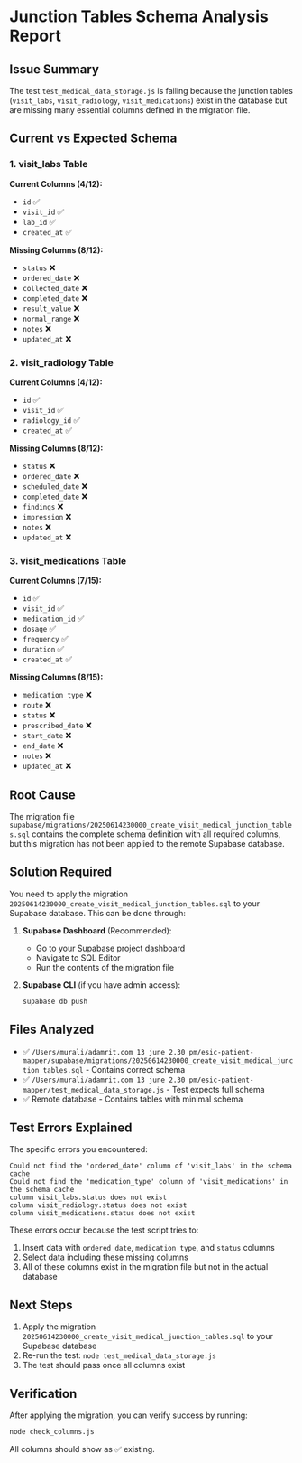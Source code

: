 # Junction Tables Schema Analysis Report

## Issue Summary

The test `test_medical_data_storage.js` is failing because the junction tables (`visit_labs`, `visit_radiology`, `visit_medications`) exist in the database but are missing many essential columns defined in the migration file.

## Current vs Expected Schema

### 1. visit_labs Table

**Current Columns (4/12):**
- `id` ✅
- `visit_id` ✅ 
- `lab_id` ✅
- `created_at` ✅

**Missing Columns (8/12):**
- `status` ❌
- `ordered_date` ❌ 
- `collected_date` ❌
- `completed_date` ❌
- `result_value` ❌
- `normal_range` ❌
- `notes` ❌
- `updated_at` ❌

### 2. visit_radiology Table

**Current Columns (4/12):**
- `id` ✅
- `visit_id` ✅
- `radiology_id` ✅
- `created_at` ✅

**Missing Columns (8/12):**
- `status` ❌
- `ordered_date` ❌
- `scheduled_date` ❌
- `completed_date` ❌
- `findings` ❌
- `impression` ❌
- `notes` ❌
- `updated_at` ❌

### 3. visit_medications Table

**Current Columns (7/15):**
- `id` ✅
- `visit_id` ✅
- `medication_id` ✅
- `dosage` ✅
- `frequency` ✅
- `duration` ✅
- `created_at` ✅

**Missing Columns (8/15):**
- `medication_type` ❌
- `route` ❌
- `status` ❌
- `prescribed_date` ❌
- `start_date` ❌
- `end_date` ❌
- `notes` ❌
- `updated_at` ❌

## Root Cause

The migration file `supabase/migrations/20250614230000_create_visit_medical_junction_tables.sql` contains the complete schema definition with all required columns, but this migration has not been applied to the remote Supabase database.

## Solution Required

You need to apply the migration `20250614230000_create_visit_medical_junction_tables.sql` to your Supabase database. This can be done through:

1. **Supabase Dashboard** (Recommended):
   - Go to your Supabase project dashboard
   - Navigate to SQL Editor
   - Run the contents of the migration file

2. **Supabase CLI** (if you have admin access):
   ```bash
   supabase db push
   ```

## Files Analyzed

- ✅ `/Users/murali/adamrit.com 13 june 2.30 pm/esic-patient-mapper/supabase/migrations/20250614230000_create_visit_medical_junction_tables.sql` - Contains correct schema
- ✅ `/Users/murali/adamrit.com 13 june 2.30 pm/esic-patient-mapper/test_medical_data_storage.js` - Test expects full schema
- ✅ Remote database - Contains tables with minimal schema

## Test Errors Explained

The specific errors you encountered:

```
Could not find the 'ordered_date' column of 'visit_labs' in the schema cache
Could not find the 'medication_type' column of 'visit_medications' in the schema cache  
column visit_labs.status does not exist
column visit_radiology.status does not exist
column visit_medications.status does not exist
```

These errors occur because the test script tries to:
1. Insert data with `ordered_date`, `medication_type`, and `status` columns
2. Select data including these missing columns
3. All of these columns exist in the migration file but not in the actual database

## Next Steps

1. Apply the migration `20250614230000_create_visit_medical_junction_tables.sql` to your Supabase database
2. Re-run the test: `node test_medical_data_storage.js` 
3. The test should pass once all columns exist

## Verification

After applying the migration, you can verify success by running:
```bash
node check_columns.js
```

All columns should show as ✅ existing.
